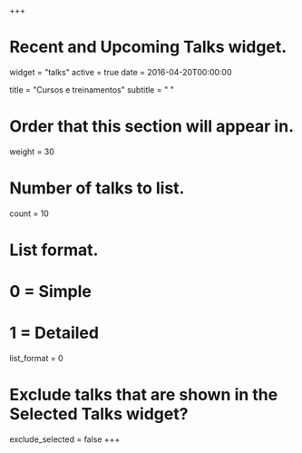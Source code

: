 +++
# Recent and Upcoming Talks widget.
widget = "talks"
active = true
date = 2016-04-20T00:00:00

title = "Cursos e treinamentos"
subtitle = " "

# Order that this section will appear in.
weight = 30

# Number of talks to list.
count = 10

# List format.
#   0 = Simple
#   1 = Detailed
list_format = 0

# Exclude talks that are shown in the Selected Talks widget?
exclude_selected = false
+++

